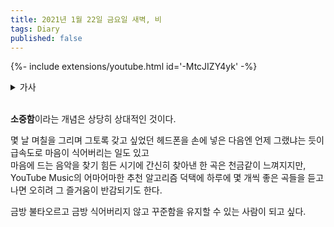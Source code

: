 ```yaml
---
title: 2021년 1월 22일 금요일 새벽, 비
tags: Diary
published: false
---
```


<!--more-->

{%- include extensions/youtube.html id='-MtcJIZY4yk' -%}

<details>
<summary>가사</summary>
<div markdown="1">

今悲しみすべてぬぐいさりたい  
이마 카나시미 스베테 누구이사리타이  
이제 슬픔 전부 씻어내리고 싶어  

くすんだ世界で夢見た未来  
쿠슨다 세카이데 유메미타 미라이  
칙칙한 세상에서 꿈꿨던 미래  



堕ちてゆく白い鳥を追いかけて黒い森へ  
오치테유쿠 시로이 토리오 오이카케테 쿠로이 모리에  
떨어져가는 새하얀 새를 쫒아서 검은 숲으로  

木立の陰に消えていく若草の色  
코다치노 카게니 키에테이쿠 와카쿠사노 이로  
숲속 나무그늘에 사라져가는 어린 풀의 색  


逃げていく春の日差し  
니게테이쿠 하루노 히자시  
도망쳐가는 봄의 햇살   

追いかけた花の香り  
오이카케타 하나노 카오리  
쫒아간 꽃의 향기  

季節の影を彷徨う裸足の迷路  
키세츠노 카게오 사마요우 하다시노 메이로  
계절의 그림자를 헤매는 맨발의 미로  



あやふやに隠した傷の跡  
아야후야니 카쿠시타 키즈노 아토  
애매하게 숨긴 상처의 자욱  

いつまでも探したぬくもり  
이츠마데모 사가시타 누쿠모리  
영원토록 찾아다닌 따스함  

摘み取ったシランの花環に  
스미톳타 시란노 하나와니  
뜯어낸 자란의 화환에  

重ねた愁いの藍  
카사네타 우라이노 아오  
포개진 한탄의 짙푸름  



今悲しみすべてぬぐいさりたい  
이마 카나시미 스베테 누구이사리타이  
이제 슬픈 전부 씻어내리고 싶어  

くすんだ世界で夢見た未来  
쿠슨다 세카이데 유메미타 미라이  
칙칙한 세계에서 꿈꿨던 미래  

手を伸ばしても届かない空  
테오 노바시테모 토도카나이 소라  
손을 뻗어도 닿지 않는 하늘  

残された日々さえすりぬけてく  
노코사레타 히비사에 스리누케테쿠  
남겨진 나날조차 빠져나가  


ただはかなさだけの詩歌いたい  
타다 하카나사다케노 우타 우타이타이  
그저 덧없을 뿐인 시 노래하고 싶어  

水面に差し込む光  
미나모니 사시코무 히카리  
수면에 쏟아지는 빛   

たゆたう花を  
타유타우 하나오  
흔들리는 꽃을  

沈黙だけが見守っている  
친모쿠다케가 미마못테이루  
침묵만이 지켜보고 있어  

目を閉じてこのまま眠りにつく  
메오 토지테 코노마마 네무리니 츠쿠  
눈을 감고 이대로 잠에 드네  



近づいた夜の闇に何もかものみこまれる  
치카츠이다 요루노 야미니 나니모카모 노미코마레루  
다가온 밤의 어둠에 무엇이든 삼켜져버려  

流れの中に消えていく記憶の音色  
나가레노 나카니 키에테이쿠 키오쿠노 네이로  
흐름 속으로 사라져가는 기억의 음색  



過ちが互いを傷つける  
아야마치가 타가이오 키즈츠케루  
실수가 서로를 상처입혀  

偽りという名の悲しみ  
이츠와리토 유- 나노 카나시미  
거짓이라는 이름의 슬픔  

散らばったシランの花弁は  
치라밧타 시란노 카벤와  
흩어진 자란의 꽃잎은  

美しい涙の藍  
우츠쿠시이 나미다노 아오  
아름다운 눈물의 짙푸름  



今記憶のすべてぬぐいさりたい  
이마 키오쿠노 스베테 누구이사리타이  
이제 기억을 전부 씻어내리고 싶어  

凍える水辺に身をさらしたい  
코고에루 미즈베니 미오 사라시타이  
얼어붙은 물가에 몸을 내놓고 싶어  

夢見ることも叶わないまま  
유메미루 코토모 카나와나이 마마  
꿈꾸는 것조차 이뤄지지 못한 채  

飾られた花なら枯れればいい  
카자라레타 하나나라 카레레바이이  
장식된 꽃이라면 시들어버리면 돼  


ねぇ明日のために今日があるなら  
네- 아시타노 타메니 쿄-가 아루나라  
있지 내일을 위해 오늘이 있는거라면  

失くした未来のために何を捧げる？  
나쿠시타 미라이노 타메니 나니오 사사게루?  
잃어버린 미래를 위해서 뭘 바치는데?  

変わらず夜は見守っている  
카와라즈 요루와 미마못테 이루  
변치않고 밤은 지켜보고 있어  

救いの手差し伸べることもなく  
스쿠이노 테 사시노베루 코토모 나쿠  
구원의 손길 뻗는 일조차 없이  



今悲しみすべてぬぐいさりたい  
이마 카나시미 스베테 누구이사리타이  
이제 슬픈 전부 씻어내리고 싶어  

くすんだ世界で夢見た未来  
쿠슨다 세카이데 유메미타 미라이  
칙칙한 세계에서 꿈꿨던 미래  

手を伸ばしても届かない空  
테오 노바시테모 토도카나이 소라  
손을 뻗어도 닿지 않는 하늘  

残された日々さえすりぬけてく  
노코사레타 히비사에 스리누케테쿠  
남겨진 나날조차 빠져나가네  


ただはかなさだけの詩歌いたい  
타다 하카나사다케노 우타 우타이타이  
그저 덧없을 뿐인 시 노래하고 싶어  

水面に差し込む光　  
미나모니 사시코무 히카리  
수면에 쏟아지는 빛   

たゆたう花を  
타유타우 하나오  
흔들리는 꽃을  

沈黙だけが見守っている  
친모쿠다케가 미마못테이루  
침묵만이 지켜보고 있어  

目を閉じてこのまま眠りにつく  
메오 토지테 코노마마 네무리니 츠쿠  
눈을 감고 이대로 잠에 드네  



目覚めた森のしらべ　消えてゆく　鼓動だけが  
메자메타 키노 시라베 키에테유쿠 코도-다케가  
눈을 뜬 숲의 곡조 사라져가는 고동만이  

</div>
</details>

<br>

**소중함**이라는 개념은 상당히 상대적인 것이다.  

몇 날 며칠을 그리며 그토록 갖고 싶었던 헤드폰을 손에 넣은 다음엔 언제 그랬냐는 듯이 급속도로 마음이 식어버리는 일도 있고  
마음에 드는 음악을 찾기 힘든 시기에 간신히 찾아낸 한 곡은 천금같이 느껴지지만, YouTube Music의 어마어마한 추천 알고리즘 덕택에 하루에 몇 개씩 좋은 곡들을 듣고나면 오히려 그 즐거움이 반감되기도 한다.  

금방 불타오르고 금방 식어버리지 않고 꾸준함을 유지할 수 있는 사람이 되고 싶다.
